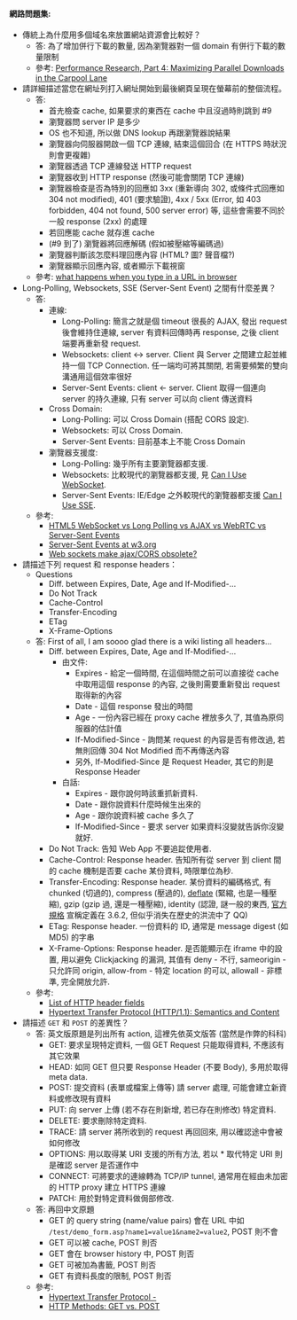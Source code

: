 
#### <a name='network-questions'>網路問題集:</a>

* 傳統上為什麼用多個域名來放置網站資源會比較好？
  * 答: 為了增加併行下載的數量, 因為瀏覽器對一個 domain 有併行下載的數量限制
  * 參考: [Performance Research, Part 4: Maximizing Parallel Downloads in the Carpool Lane](http://yuiblog.com/blog/2007/04/11/performance-research-part-4/)
* 請詳細描述當您在網址列打入網址開始到最後網頁呈現在螢幕前的整個流程。
  * 答: 
    * 首圥檢查 cache, 如果要求的東西在 cache 中且沒過時則跳到 #9
    * 瀏覽器問 server IP 是多少
    * OS 也不知道, 所以做 DNS lookup 再跟瀏覽器說結果
    * 瀏覽器向伺服器開啟一個 TCP 連線, 結束這個回合 (在 HTTPS 時狀況則會更複雜)
    * 瀏覽器透過 TCP 連線發送 HTTP request
    * 瀏覽器收到 HTTP response (然後可能會關閉 TCP 連線)
    * 瀏覽器檢查是否為特別的回應如 3xx (重新導向 302, 或條件式回應如 304 not modified), 401 (要求驗證), 4xx / 5xx (Error, 如 403 forbidden, 404 not found, 500 server error) 等, 這些會需要不同於一般 response (2xx) 的處理
    * 若回應能 cache 就存進 cache
    * (#9 到了) 瀏覽器將回應解碼 (假如被壓縮等編碼過)
    * 瀏覽器判斷該怎麼料理回應內容 (HTML? 圖? 聲音檔?)
    * 瀏覽器顯示回應內容, 或者顯示下載視窗
  * 參考: [what happens when you type in a URL in browser](http://stackoverflow.com/questions/2092527/what-happens-when-you-type-in-a-url-in-browser)
* Long-Polling, Websockets, SSE (Server-Sent Event) 之間有什麼差異？
  * 答: 
    * 連線:
      * Long-Polling: 簡言之就是個 timeout 很長的 AJAX, 發出 request 後會維持住連線, server 有資料回傳時再 response, 之後 client 端要再重新發 request.
      * Websockets: client <-> server. Client 與 Server 之間建立起並維持一個 TCP Connection. 任一端均可將其關閉, 若需要頻繁的雙向溝通用這個效率很好
      * Server-Sent Events: client <- server. Client 取得一個連向 server 的持久連線, 只有 server 可以向 client 傳送資料
    * Cross Domain:
      * Long-Polling: 可以 Cross Domain (搭配 CORS 設定).
      * Websockets: 可以 Cross Domain.
      * Server-Sent Events: 目前基本上不能 Cross Domain
    * 瀏覽器支援度:
      * Long-Polling: 幾乎所有主要瀏覽器都支援.
      * Websockets: 比較現代的瀏覽器都支援, 見 [Can I Use WebSocket](http://caniuse.com/#feat=websockets).
      * Server-Sent Events: IE/Edge 之外較現代的瀏覽器都支援 [Can I Use SSE](http://caniuse.com/#feat=eventsource).
  * 參考:
    * [HTML5 WebSocket vs Long Polling vs AJAX vs WebRTC vs Server-Sent Events](http://stackoverflow.com/questions/10028770/html5-websocket-vs-long-polling-vs-ajax-vs-webrtc-vs-server-sent-events)
    * [Server-Sent Events at w3.org](https://www.w3.org/TR/2011/WD-eventsource-20110208/#iana-considerations)
    * [Web sockets make ajax/CORS obsolete?](http://stackoverflow.com/questions/4042691/web-sockets-make-ajax-cors-obsolete)
* 請描述下列 request 和 response headers：
  * Questions
    * Diff. between Expires, Date, Age and If-Modified-...
    * Do Not Track
    * Cache-Control
    * Transfer-Encoding
    * ETag
    * X-Frame-Options
  * 答: First of all, I am soooo glad there is a wiki listing all headers...
    * Diff. between Expires, Date, Age and If-Modified-... 
      * 由文件:
        * Expires - 給定一個時間, 在這個時間之前可以直接從 cache 中取用這個 response 的內容, 之後則需要重新發出 request 取得新的內容
        * Date - 這個 response 發出的時間
        * Age - 一份內容已經在 proxy cache 裡放多久了, 其值為原伺服器的估計值
        * If-Modified-Since - 詢問某 request 的內容是否有修改過, 若無則回傳 304 Not Modified 而不再傳送內容
        * 另外, If-Modified-Since 是 Request Header, 其它的則是 Response Header
      * 白話:
        * Expires - 跟你說何時該重抓新資料.
        * Date - 跟你說資料什麼時候生出來的
        * Age - 跟你說資料被 cache 多久了
        * If-Modified-Since - 要求 server 如果資料沒變就告訴你沒變就好.
    * Do Not Track: 告知 Web App 不要追踨使用者.
    * Cache-Control: Response header. 告知所有從 server 到 client 間的 cache 機制是否要 cache 某份資料, 時限單位為秒.
    * Transfer-Encoding: Response header. 某份資料的編碼格式, 有 chunked (切過的), compress (壓過的), [deflate](https://en.wikipedia.org/wiki/DEFLATE) (緊縮, 也是一種壓縮), gzip (gzip 過, 還是一種壓縮), identity (認證, 謎一般的東西, [官方規格](https://www.w3.org/Protocols/rfc2616/rfc2616-sec3.html#sec3.6) 宣稱定義在 3.6.2, 但似乎消失在歷史的洪流中了 QQ)
    * ETag: Response header. 一份資料的 ID, 通常是 message digest (如 MD5) 的字串
    * X-Frame-Options: Response header. 是否能顯示在 iframe 中的設置, 用以避免 Clickjacking 的漏洞, 其值有 deny - 不行, sameorigin - 只允許同 origin, allow-from - 特定 location 的可以, allowall - 非標準, 完全開放允許.
  * 參考:
    * [List of HTTP header fields](https://en.wikipedia.org/wiki/List_of_HTTP_header_fields)
    * [Hypertext Transfer Protocol (HTTP/1.1): Semantics and Content](https://tools.ietf.org/html/rfc7231)
* 請描述 `GET` 和 `POST` 的差異性？
  * 答: 英文版原題是列出所有 action, 這裡先依英文版答 (當然是作弊的科科)
    * GET: 要求呈現特定資料, 一個 GET Request 只能取得資料, 不應該有其它效果
    * HEAD: 如同 GET 但只要 Response Header (不要 Body), 多用於取得 meta data.
    * POST: 提交資料 (表單或檔案上傳等) 請 server 處理, 可能會建立新資料或修改現有資料
    * PUT: 向 server 上傳 (若不存在則新增, 若已存在則修改) 特定資料.
    * DELETE: 要求刪除特定資料.
    * TRACE: 請 server 將所收到的 request 再回回來, 用以確認途中會被如何修改
    * OPTIONS: 用以取得某 URI 支援的所有方法, 若以 * 取代特定 URI 則是確認 server 是否運作中
    * CONNECT: 可將要求的連線轉為 TCP/IP tunnel, 通常用在經由未加密的 HTTP proxy 建立 HTTPS 連線
    * PATCH: 用於對特定資料做侷部修改.
  * 答: 再回中文原題
    * GET 的 query string (name/value pairs) 會在 URL 中如 `/test/demo_form.asp?name1=value1&name2=value2`, POST 則不會
    * GET 可以被 cache, POST 則否
    * GET 會在 browser history 中, POST 則否
    * GET 可被加為書籤, POST 則否
    * GET 有資料長度的限制, POST 則否
  * 參考:
    * [Hypertext Transfer Protocol - ](https://en.wikipedia.org/wiki/Hypertext_Transfer_Protocol#Request_methods)
    * [HTTP Methods: GET vs. POST](http://www.w3schools.com/tags/ref_httpmethods.asp)